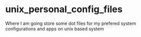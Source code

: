 # unix_personal_config_files
Where I am going store some dot files for my prefered system configurations and apps on unix based system
